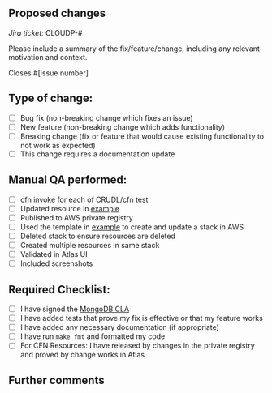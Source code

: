 
<!--
Thanks for contributing to MongoDB Atlas CloudFormation Resources!
Before you submit your pull request, please review our contribution guidelines:
https://github.com/mongodb/mongodbatlas-cloudformation-resources/blob/master/CONTRIBUTING.md
Please fill out the information below to help speed up the review process
and getting you pull request merged!
-->

## Proposed changes

<!-- 
Describe the big picture of your changes here and communicate why we should accept this pull request.
If it fixes a bug or resolves a feature request, be sure to link to that issue. 
-->
_Jira ticket:_ CLOUDP-#

Please include a summary of the fix/feature/change, including any relevant motivation and context.


<!--
What issue does this PR address? (for example, #1234), remove this section if none.
-->
Closes #[issue number]


<!--
Check the boxes that apply. If you're unsure about any of them, don't hesitate to ask!
We're here to help! This is simply a reminder of what we are going to look for before merging your code.
-->
## Type of change:

- [ ] Bug fix (non-breaking change which fixes an issue)
- [ ] New feature (non-breaking change which adds functionality)
- [ ] Breaking change (fix or feature that would cause existing functionality to not work as
  expected)
- [ ] This change requires a documentation update

## Manual QA performed:

- [ ] cfn invoke for each of CRUDL/cfn test
- [ ] Updated resource in  [example](https://github.com/mongodb/mongodbatlas-cloudformation-resources/tree/master/examples)
- [ ] Published to AWS private registry
- [ ] Used the template in [example](https://github.com/mongodb/mongodbatlas-cloudformation-resources/tree/master/examples) to create and update a stack in AWS
- [ ] Deleted stack to ensure resources are deleted
- [ ] Created multiple resources in same stack
- [ ] Validated in Atlas UI
- [ ] Included screenshots

## Required Checklist:

- [ ] I have signed the [MongoDB CLA](https://www.mongodb.com/legal/contributor-agreement)
- [ ] I have added tests that prove my fix is effective or that my feature works
- [ ] I have added any necessary documentation (if appropriate)
- [ ] I have run `make fmt` and formatted my code
- [ ] For CFN Resources: I have released by changes in the private registry and proved by change
  works in Atlas

## Further comments

